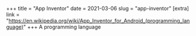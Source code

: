 +++
title = "App Inventor"
date = 2021-03-06
slug = "app-inventor"
[extra]
link = "https://en.wikipedia.org/wiki/App_Inventor_for_Android_(programming_language)"
+++
A programming language

